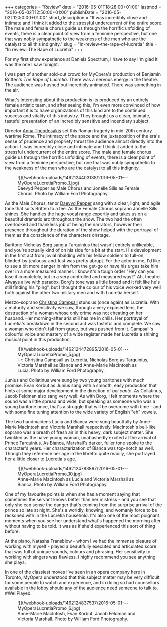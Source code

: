 +++
categories = "Review"
date = "2016-05-01T18:28:00+01:00"
lastmod = "2016-05-02T12:50:00+01:00"
publishDate = "2016-05-02T12:50:00+01:00"
short_description = "It was incredibly close and intimate and I think it added to the stressful undercurrent of the entire score. The male and female chorus guide us through the horrific unfolding of events, there is a clear point of view from a feminine perspective, but one that was nobly sympathetic to the weakness of the men who are the catalyst to all this indignity."
slug = "in-review-the-rape-of-lucretia"
title = "In review: The Rape of Lucretia"
+++

For my first show experience at Daniels Spectrum, I have to say I'm glad it was the one I saw tonight.

I was part of another sold-out crowd for MyOpera's production of Benjamin Britten's *The Rape of Lucretia*. There was a nervous energy in the theatre. The audience was hushed but incredibly animated. There was something in the air.

What's interesting about this production is its produced by an entirely female artistic team, and after seeing this, I'm even more convinced of how important it is to have organizations of this kind are to the continued success and vitality of this industry. They brought us a clean, intimate, tasteful presentation of an incredibly sensitive and incendiary subject.

Director [Anna Theodosakis](/anna-theodosakis-directing-the-rape-of-lucretia/) set this Roman tragedy in mid-20th century wartime Rome. The intimacy of the space and the juxtaposition of the era's sense of prudence and propriety thrust the audience almost directly into the action. It was incredibly close and intimate and I think it added to the stressful undercurrent of the entire score. The male and female chorus guide us through the horrific unfolding of events, there is a clear point of view from a feminine perspective, but one that was nobly sympathetic to the weakness of the men who are the catalyst to all this indignity.

<figure data-type="image">
![](/webhook-uploads/1462124403138/2016-05-01---MyOperaLucretiaPromo_1.jpg)<figcaption>Daevyd Pepper as Male Chorus and Jonelle Sills as Female Chorus. Photo by William Ford Photography.</figcaption>
</figure>

As the Male Chorus, tenor [Daevyd Pepper](/scene/people/daevyd-pepper/) sang with a clear, light, and agile tone that suits Britten to a tee. As the Female Chorus soprano Jonelle Sills shines. She handles the huge vocal range expertly and takes us on a beautiful dramatic arc throughout the show. The two had the often overlooked and thankless job of being the narrators, however their presence throughout the duration of the show helped with the portrayal of them as the conscience of the characters onstage.

Baritone Nicholas Borg sang a Tarquinius that wasn't entirely unlikeable, and you're actually kind of on his side for a bit at the start. His development in the first act from jovial ribalding with his fellow soldiers to full-on, blinded-by-jealousy-and-lust was pretty abrupt. For the actor in me, I'd like to see a bit more danger in him from the get-go or have his urges take him over in a more measured manner. I know it's a tough order "Hey can you lose it completely, but in a very controlled and measured way?" Ah, theatre. Always alive with paradox. Borg's tone was a little broad and it felt like he's still finding his "ping", but I thought the colour of his voice worked very well both against the other two military men and with Lucretia herself.

Mezzo-soprano [Christina Campsall](/scene/people/christina-campsall/) stuns us (once again) as Lucretia. With a maturity and sensitivity we saw, through a very exposed lens, the destruction of a woman whose only crime was not cheating on her husband. Her morning-after aria still has me in chills. Her portrayal of Lucretia's breakdown in the second act was tasteful and complete. We saw a woman who didn't fall from grace, but was pushed from it. Campsall's colourful voice and mastery of a wide register made her Lucretia a shining musical point in this production. 

<figure data-type="image">
![](/webhook-uploads/1462124472895/2016-05-01---MyOperaLucretiaPromo_5.jpg)
<figcaption>l-r: Christina Campsall as Lucretia, Nicholas Borg as Tarquinius, Victoria Marshall as Bianca and Anne-Marie MacIntosh as Lucia. Photo by William Ford Photography.</figcaption>
</figure>

Junius and Collatinus were sung by two young baritones with much promise. Evan Korbut as Junius sang with a smooth, easy production that hints at some major development in the direction of *bel canto*. As Collatinus, Jacob Feldman also sang very well. As with Borg, I felt moments where the sound was a little spread and wide, but speaking as someone who was a young baritone once, that's a struggle that will be overcome with time - and with some fine tuning attention to the wide variety of English "eh" vowels. 

The two handmaidens Lucia and Bianca were sung beautfully by Anne-Marie MacIntosh and Victoria Marshall respectively. MacIntosh's bell-like soprano was a breath of fresh air in this heavy, dark subject matter. She twinkled as the naïve young woman, unabashedly excited at the arrival of Prince Tarquinius. As Bianca, Marshall's darker, fuller tone spoke to the character's years. Her characterization of Bianca was top-notch as well. Though they reference her age in the libretto quite readily, she portrayed her a little closer to Lucretia's age. 

<figure data-type="image">
![](/webhook-uploads/1462124783897/2016-05-01---MyOperaLucretiaPromo_10.jpg)<figcaption>Anne-Marie MacIntosh as Lucia and Victoria Marshall as Bianca. Photo by William Ford Photography.</figcaption>
</figure>

One of my favourite points is when she has a moment saying that sometimes the servant knows better than her mistress - and you see that only she can sense the danger that's coming from the surprise arrival of the prince so late at night. She's a worldly, knowing, and womanly force to be reckoned with in the Lucretia household. It's also one of the most poignant moments when you see her understand what's happened the morning after without having to be told. It was as if she'd experienced this sort of thing before. 

At the piano, Natasha Fransblow - whom I've had the immense pleaure of working with myself - played a beautifully executed and articulated score that was full of unique sounds, colours and phrasing. Her sensitivity to working with singers was flawless. I highly recommend you see anything she plays. 

In one of the classiest moves I've seen in an opera company here in Toronto, MyOpera understood that this subject matter may be very difficult for some people to watch and experience, and in doing so had counsellors available in the lobby should any of the audience need someone to talk to. #WellPlayed.

<figure data-type="image">
![](/webhook-uploads/1462124837537/2016-05-01---MyOperaLucretiaPromo_6.jpg)
<figcaption>Anne-Marie MacIntosh, Evan Korbut, Jacob Feldman and Victoria Marshall. Photo by William Ford Photography.</figcaption>
</figure>
